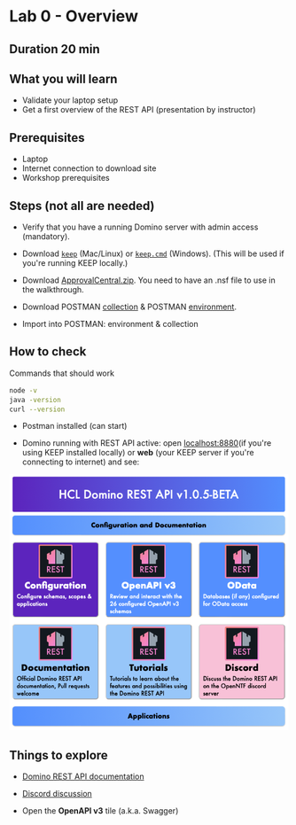 # Lab 0 - Overview

## Duration 20 min

## What you will learn

- Validate your laptop setup
- Get a first overview of the REST API (presentation by instructor)

## Prerequisites

- Laptop
- Internet connection to download site
- Workshop prerequisites

## Steps (not all are needed)

- Verify that you have a running Domino server with admin access (mandatory).

- Download [`keep`](../downloads/keep) (Mac/Linux) or [`keep.cmd`](../downloads/keep.cmd) (Windows). (This will be used if you're running KEEP locally.)

- Download [ApprovalCentral.zip](../downloads/ApprovalCentral.zip). You need to have an .nsf file to use in the walkthrough.

- Download POSTMAN [collection](../downloads/dachnug2023.postman_collection.json) & POSTMAN [environment](../downloads/dachnug2023.postman_environment.json).
- Import into POSTMAN: environment & collection

## How to check

Commands that should work

```bash
node -v
java -version
curl --version
```

- Postman installed (can start)

- Domino running with REST API active: open [localhost:8880](http://localhost:8880)(if you're using KEEP installed locally) or **web** (your KEEP server if you're connecting to internet) and see:

![Landing page](img/landingPage.png)

## Things to explore

- [Domino REST API documentation](https://opensource.hcltechsw.com/Domino-rest-api/index.html)

- [Discord discussion](https://discord.com/invite/jmRHpDRnH4)

- Open the **OpenAPI v3** tile (a.k.a. Swagger)
